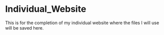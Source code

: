# Individual_Website

This is for the completion of my individual website  where the files I will use will be saved here.
